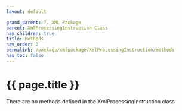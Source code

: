 ```yaml
---
layout: default

grand_parent: 7. XML Package
parent: XmlProcessingInstruction Class
has_children: true
title: Methods
nav_order: 2
permalink: /package/xmlpackage/XmlProcessingInstruction/methods
has_toc: false
---
```

# {{ page.title }}

There are no methods defined in the XmlProcessingInstruction class.